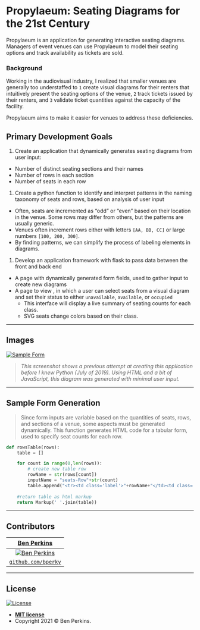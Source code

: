 # Propylaeum: Seating Diagrams for the 21st Century

Propylaeum is an application for generating interactive seating diagrams. Managers of event venues can use Propylaeum to model their seating options and track availability as tickets are sold.

### Background
Working in the audiovisual industry, I realized that smaller venues are generally too understaffed to `1` create visual diagrams for their renters that intuitively present the seating options of the venue, `2` track tickets issued by their renters, and `3` validate ticket quantities against the capacity of the facility.

Propylaeum aims to make it easier for venues to address these deficiencies.

**Primary Development Goals**
---

1. Create an application that dynamically generates seating diagrams from user input:
 * Number of distinct seating sections and their names
 * Number of rows in each section
 * Number of seats in each row

1. Create a python function to identify and interpret patterns in the naming taxonomy of seats and rows, based on analysis of user input
 * Often, seats are incremented as “odd” or “even” based on their location in the venue. Some rows may differ from others, but the patterns are usually generic.
 * Venues often increment rows either with letters `[AA, BB, CC]` or large numbers `[100, 200, 300]`.
 * By finding patterns, we can simplify the process of labeling elements in diagrams.

1. Develop an application framework with flask to pass data between the front and back end
 * A page with dynamically generated form fields, used to gather input to create new diagrams
 * A page to view , in which a user can select seats from a visual diagram and set their status to either `unavailable`, `available`, or `occupied`
    * This interface will display a live summary of seating counts for each class.
    * SVG seats change colors based on their class.
***
## Images
[![Sample Form](https://i.imgur.com/6oLxl58.jpg)]()
> *This screenshot shows a previous attempt at creating this application before I knew Python (July of 2019). Using HTML and a bit of JavaScript, this diagram was generated with minimal user input.*
---

## Sample Form Generation
>Since form inputs are variable based on the quantities of seats, rows, and sections of a venue, some aspects must be generated dynamically. This function generates HTML code for a tabular form, used to specify seat counts for each row. 

```python
def rowsTable(rows):
    table = []

    for count in range(0,len(rows)):
        # create new table row
        rowName = str(rows[count])
        inputName = "seats-Row"+str(count)
        table.append("<tr><td class='label'>"+rowName+"</td><td class='seatCount'><input type='text' name='"+inputName+"'></td></tr>")
        
    #return table as html markup
    return Markup(' '.join(table))
```
---

## Contributors
| <a href="https://www.linkedin.com/in/bperky/" target="_blank">**Ben Perkins**</a>  |
|:-----:|
|[![Ben Perkins](https://avatars.githubusercontent.com/u/36800016?v=4&s=200)](https://www.linkedin.com/in/bperky/) |
| <a href="http://github.com/bperky" target="_blank">`github.com/bperky`</a> |

---

## License

[![License](http://img.shields.io/:license-mit-blue.svg?style=flat-square)](http://badges.mit-license.org)

- **[MIT license](http://opensource.org/licenses/mit-license.php)**
- Copyright 2021 © Ben Perkins.
